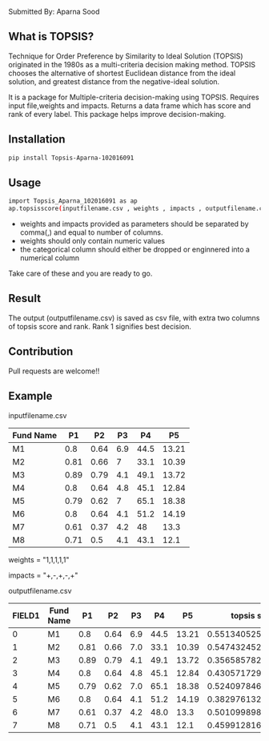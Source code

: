 Submitted By: Aparna Sood

## What is TOPSIS?

Technique for Order Preference by Similarity to Ideal Solution (TOPSIS) originated in the 1980s as a multi-criteria decision making method. TOPSIS chooses the alternative of shortest Euclidean distance from the ideal solution, and greatest distance from the negative-ideal solution.

It is a package for Multiple-criteria decision-making using TOPSIS. Requires input file,weights and impacts. Returns a data frame which has score and rank of every label. This package helps improve decision-making.

## Installation
```sh
pip install Topsis-Aparna-102016091
```

## Usage

```sh
import Topsis_Aparna_102016091 as ap 
ap.topsisscore(inputfilename.csv , weights , impacts , outputfilename.csv)
```
- weights and impacts provided as parameters should be separated by comma(,) and equal to number of columns.
- weights should only contain numeric values
- the categorical column should either be dropped or enginnered into a numerical column

Take care of these and you are ready to go.

## Result

The output (outputfilename.csv) is saved as csv file, with extra two columns of topsis score and rank.
Rank 1 signifies best decision.
## Contribution

Pull requests are welcome!!

## Example

inputfilename.csv

|Fund Name|P1  |P2  |P3 |P4  |P5   |
|---------|----|----|---|----|-----|
|M1       |0.8 |0.64|6.9|44.5|13.21|
|M2       |0.81|0.66|7  |33.1|10.39|
|M3       |0.89|0.79|4.1|49.1|13.72|
|M4       |0.8 |0.64|4.8|45.1|12.84|
|M5       |0.79|0.62|7  |65.1|18.38|
|M6       |0.8 |0.64|4.1|51.2|14.19|
|M7       |0.61|0.37|4.2|48  |13.3 |
|M8       |0.71|0.5 |4.1|43.1|12.1 |

weights = "1,1,1,1,1"

impacts = "+,-,+,-,+"

outputfilename.csv 

|FIELD1|Fund Name|P1  |P2 |P3  |P4   |P5   |topsis score       |rank|
|------|---------|----|---|----|-----|-----|-------------------|----|
|0     |M1       |0.8 |0.64|6.9 |44.5 |13.21|0.5513405258358909 |1.0 |
|1     |M2       |0.81|0.66|7.0 |33.1 |10.39|0.5474324527004779 |2.0 |
|2     |M3       |0.89|0.79|4.1 |49.1 |13.72|0.356585782293044  |8.0 |
|3     |M4       |0.8 |0.64|4.8 |45.1 |12.84|0.4305717292651279 |6.0 |
|4     |M5       |0.79|0.62|7.0 |65.1 |18.38|0.5240978466600755 |3.0 |
|5     |M6       |0.8 |0.64|4.1 |51.2 |14.19|0.38297613208032333|7.0 |
|6     |M7       |0.61|0.37|4.2 |48.0 |13.3 |0.5010998980377374 |4.0 |
|7     |M8       |0.71|0.5|4.1 |43.1 |12.1 |0.45991281671067175|5.0 |



